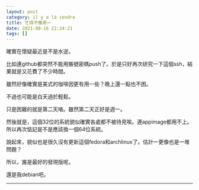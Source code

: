 ```yaml
---
layout: post
category: il y a là cendre
title: 忙得不像周一
date: 2021-08-16 22:24:21
tags: []
---
```


確實在懷疑最近是不是水逆。

比如連github都突然不能用賬號密碼push了。於是只好再次研究一下這個ssh，結果就是又花費了不少時間。

雖然好像確實是美式的咖啡因更有用一些？晚上還一點也不困。

不過也可能是白天過於輕鬆。

只是困難的就是第二天咯。雖然第二天正好是週一。

然後就是，這個32位的系統貌似確實各處都不被待見唉。連appimage都用不上。所以再次惦記是不是應該換一個64位系統。

說起來，貌似也是很久沒有更新這個fedora和archlinux了。估計一更像也是一堆問題？

所以，誰是最好的發現版呢。

還是我debian吧。


------





